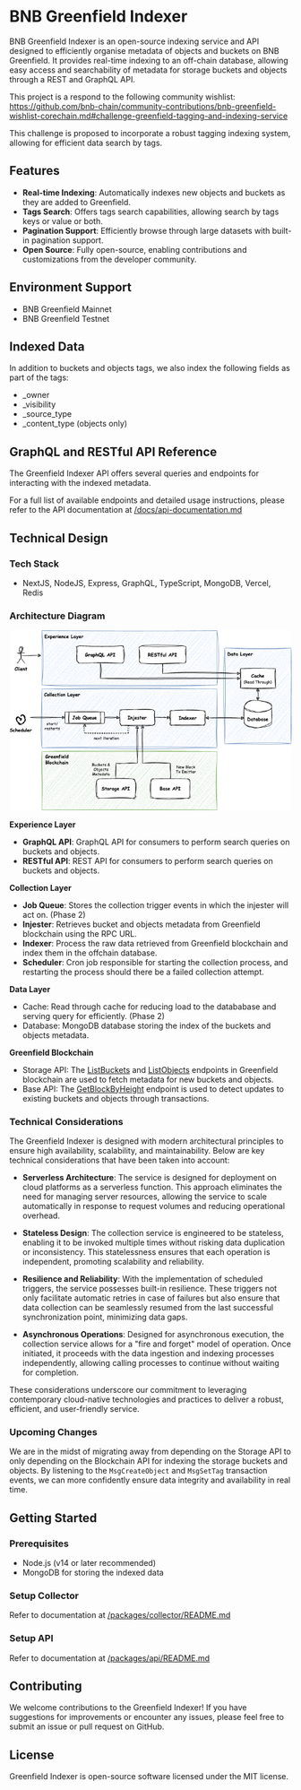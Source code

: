 # BNB Greenfield Indexer

BNB Greenfield Indexer is an open-source indexing service and API designed to efficiently organise metadata of objects and buckets on BNB Greenfield.
It provides real-time indexing to an off-chain database, allowing easy access and searchability of metadata for storage buckets and objects through a REST and GraphQL API.

This project is a respond to the following community wishlist:
https://github.com/bnb-chain/community-contributions/bnb-greenfield-wishlist-corechain.md#challenge-greenfield-tagging-and-indexing-service

This challenge is proposed to incorporate a robust tagging indexing system, allowing for efficient data search by tags.

## Features

- **Real-time Indexing**: Automatically indexes new objects and buckets as they are added to Greenfield.
- **Tags Search**: Offers tags search capabilities, allowing search by tags keys or value or both.
- **Pagination Support**: Efficiently browse through large datasets with built-in pagination support.
- **Open Source**: Fully open-source, enabling contributions and customizations from the developer community.

## Environment Support

- BNB Greenfield Mainnet
- BNB Greenfield Testnet

## Indexed Data

In addition to buckets and objects tags, we also index the following fields as part of the tags:

- _owner
- _visibility
- _source_type
- _content_type (objects only)

## GraphQL and RESTful API Reference

The Greenfield Indexer API offers several queries and endpoints for interacting with the indexed metadata.

For a full list of available endpoints and detailed usage instructions, please refer to the API documentation at [/docs/api-documentation.md](/docs/api-documentation.md)

## Technical Design

### Tech Stack

- NextJS, NodeJS, Express, GraphQL, TypeScript, MongoDB, Vercel, Redis

### Architecture Diagram

<p align="center">
    <img width="600px" src="docs/diagrams/greenfield-indexer-architecture.png" alt="">
</p>

**Experience Layer**

- **GraphQL API**: GraphQL API for consumers to perform search queries on buckets and objects.
- **RESTful API**: REST API for consumers to perform search queries on buckets and objects.

**Collection Layer**

- **Job Queue**: Stores the collection trigger events in which the injester will act on. (Phase 2)
- **Injester**: Retrieves bucket and objects metadata from Greenfield blockchain using the RPC URL.
- **Indexer**: Process the raw data retrieved from Greenfield blockchain and index them in the offchain database.
- **Scheduler**: Cron job responsible for starting the collection process, and restarting the process should there be a failed collection attempt.

**Data Layer**

- Cache: Read through cache for reducing load to the datababase and serving query for efficiently. (Phase 2)
- Database: MongoDB database storing the index of the buckets and objects metadata.

**Greenfield Blockchain**

- Storage API: The [ListBuckets](https://docs.bnbchain.org/greenfield-docs/docs/greenfield-api/list-buckets/) and [ListObjects](https://docs.bnbchain.org/greenfield-docs/docs/greenfield-api/list-objects/) endpoints in Greenfield blockchain are used to fetch metadata for new buckets and objects.
- Base API: The [GetBlockByHeight](https://docs.bnbchain.org/greenfield-docs/docs/greenfield-api/get-block-by-height/) endpoint is used to detect updates to existing buckets and objects through transactions.

### Technical Considerations

The Greenfield Indexer is designed with modern architectural principles to ensure high availability, scalability, and maintainability. Below are key technical considerations that have been taken into account:

- **Serverless Architecture**: The service is designed for deployment on cloud platforms as a serverless function. This approach eliminates the need for managing server resources, allowing the service to scale automatically in response to request volumes and reducing operational overhead.

- **Stateless Design**: The collection service is engineered to be stateless, enabling it to be invoked multiple times without risking data duplication or inconsistency. This statelessness ensures that each operation is independent, promoting scalability and reliability.

- **Resilience and Reliability**: With the implementation of scheduled triggers, the service possesses built-in resilience. These triggers not only facilitate automatic retries in case of failures but also ensure that data collection can be seamlessly resumed from the last successful synchronization point, minimizing data gaps.

- **Asynchronous Operations**: Designed for asynchronous execution, the collection service allows for a "fire and forget" model of operation. Once initiated, it proceeds with the data ingestion and indexing processes independently, allowing calling processes to continue without waiting for completion.

These considerations underscore our commitment to leveraging contemporary cloud-native technologies and practices to deliver a robust, efficient, and user-friendly service.

### Upcoming Changes

We are in the midst of migrating away from depending on the Storage API to only depending on the Blockchain API for indexing the storage buckets and objects. By listening to the `MsgCreateObject` and `MsgSetTag` transaction events, we can more confidently ensure data integrity and availability in real time.

## Getting Started

### Prerequisites

- Node.js (v14 or later recommended)
- MongoDB for storing the indexed data

### Setup Collector

Refer to documentation at [/packages/collector/README.md](/packages/collector/README.md)

### Setup API

Refer to documentation at [/packages/api/README.md](/packages/api/README.md)

## Contributing

We welcome contributions to the Greenfield Indexer! If you have suggestions for improvements or encounter any issues, please feel free to submit an issue or pull request on GitHub.

## License

Greenfield Indexer is open-source software licensed under the MIT license.
